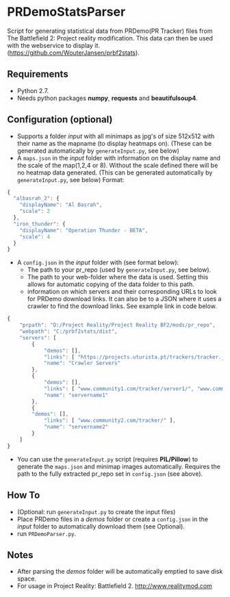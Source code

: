 # PRDemoStatsParser
Script for generating statistical data from PRDemo(PR Tracker) files from The Battlefield 2: Project reality modification. This data can then be used with the webservice to display it. (https://github.com/WouterJansen/prbf2stats).

## Requirements
* Python 2.7.
* Needs python packages **numpy**, **requests** and **beautifulsoup4**.

## Configuration (optional)
* Supports a folder _input_ with all minimaps as jpg's of size 512x512 with their name as the mapname (to display heatmaps on). (These can be generated automatically by ```generateInput.py```, see below)
* A ```maps.json``` in the _input_ folder with information on the display name and the scale of the map(1,2,4 or 8). Without the scale defined there will be no heatmap data generated. (This can be generated automatically by ```generateInput.py```, see below) Format:
```javascript
{
  "albasrah_2": {
    "displayName": "Al Basrah",
    "scale": 2
  },
  "iron_thunder": {
    "displayName": "Operation Thunder - BETA",
    "scale": 4
  }
}
```
* A ```config.json``` in the _input_ folder with (see format below):
    * The path to your pr_repo (used by ```generateInput.py```, see below).
    * The path to your web-folder where the data is used. Setting this allows for automatic copying of the data folder to this path. 
    * information on which servers and their corresponding URLs to look for PRDemo download links. It can also be to a JSON where it uses a crawler to find the download links. See example link in code below.
```javascript
{
    "prpath": "D:/Project Reality/Project Reality BF2/mods/pr_repo",
    "webpath": "C:/prbf2stats/dist",
    "servers": [
        {
            "demos": [],
            "links": [ "https://projects.uturista.pt/trackers/tracker.json" ],
            "name": "Crawler Servers"
        },
        {
            "demos": [],
            "links": [ "www.community1.com/tracker/server1/", "www.community1.com/tracker/server2/" ], 
            "name": "servername1"
        },
	    {
	    "demos": [],
            "links": [ "www.community2.com/tracker/" ], 
            "name": "servername2"
        }
    ]
}
```
* You can use the ```generateInput.py``` script (requires **PIL/Pillow**)  to generate the ```maps.json``` and minimap images automatically. Requires the path to the fully extracted pr_repo set in ```config.json``` (see above).
## How To
* (Optional: run ```generateInput.py``` to create the input files)
* Place PRDemo files in a _demos_ folder or create a ```config.json``` in the _input_ folder to automatically download them (see Optional).
* run ```PRDemoParser.py```.

## Notes 
* After parsing the _demos_ folder will be automatically emptied to save disk space.
* For usage in Project Reality: Battlefield 2. http://www.realitymod.com
